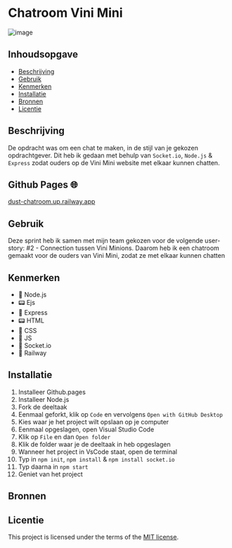 # Chatroom Vini Mini

![image](https://github.com/Amberhva/connecting-people-my-first-chatroom/assets/112861033/d2da9c27-6cd2-4160-b072-524d4873b475)

## Inhoudsopgave

- [Beschrijving](#beschrijving)
- [Gebruik](#gebruik)
- [Kenmerken](#kenmerken)
- [Installatie](#installatie)
- [Bronnen](#bronnen)
- [Licentie](#licentie)

## Beschrijving
De opdracht was om een chat te maken, in de stijl van je gekozen opdrachtgever. Dit heb ik gedaan met behulp van `Socket.io`, `Node.js` & `Express` zodat ouders op de Vini Mini website met elkaar kunnen chatten.

## Github Pages 🌐
[dust-chatroom.up.railway.app](https://dust-chatroom.up.railway.app/)

## Gebruik
Deze sprint heb ik samen met mijn team gekozen voor de volgende user-story: #2 - Connection tussen Vini Minions. Daarom heb ik een chatroom gemaakt voor de ouders van Vini Mini, zodat ze met elkaar kunnen chatten

## Kenmerken
* 👃 Node.js
* 📟 Ejs
* 🎇 Express
* 📟 HTML
* 🎨 CSS
* 💾 JS
* 🧦 Socket.io
* 🚅 Railway

## Installatie
1. Installeer Github.pages
2. Installeer Node.js
3. Fork de deeltaak
4. Eenmaal geforkt, klik op `Code` en vervolgens `Open with GitHub Desktop`
5. Kies waar je het project wilt opslaan op je computer
6. Eenmaal opgeslagen, open Visual Studio Code
7. Klik op `File` en dan `Open folder`
8. Klik de folder waar je de deeltaak in heb opgeslagen
9. Wanneer het project in VsCode staat, open de terminal
10. Typ in `npm init`, `npm install` & `npm install socket.io`
11. Typ daarna in `npm start`
12. Geniet van het project

## Bronnen

## Licentie

This project is licensed under the terms of the [MIT license](./LICENSE).

